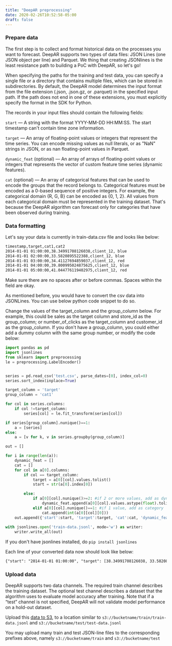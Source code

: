 ```yaml
---
title: "DeepAR preprocessing"
date: 2020-02-26T10:52:58-05:00
draft: false
---
```


### Prepare data

The first step is to collect and format historical data on the processes you want to forecast. DeepAR supports two types of data files: JSON Lines (one JSON object per line) and Parquet. We thing that creating JSONlines is the least  resistance path to building a PoC with DeepAR, so let's go!

When specifying the paths for the training and test data, you can specify a single file or a directory that contains multiple files, which can be stored in subdirectories. By default, the DeepAR model determines the input format from the file extension (.json, .json.gz, or .parquet) in the specified input path. If the path does not end in one of these extensions, you must explicitly specify the format in the SDK for Python.

The records in your input files should contain the following fields:

```start``` — A string with the format YYYY-MM-DD HH:MM:SS. The start timestamp can't contain time zone information.

```target``` — An array of floating-point values or integers that represent the time series. You can encode missing values as null literals, or as "NaN" strings in JSON, or as nan floating-point values in Parquet.

```dynamic_feat``` (optional) — An array of arrays of floating-point values or integers that represents the vector of custom feature time series (dynamic features).

```cat``` (optional) — An array of categorical features that can be used to encode the groups that the record belongs to. Categorical features must be encoded as a 0-based sequence of positive integers. For example, the categorical domain {R, G, B} can be encoded as {0, 1, 2}. All values from each categorical domain must be represented in the training dataset. That's because the DeepAR algorithm can forecast only for categories that have been observed during training.


### Data formatting

Let's say your data is currently in train-data.csv file and looks like below:

```html
timestamp,target,cat1,cat2 
2014-01-01 01:00:00,38.34991708126038,client_12, blue
2014-01-01 02:00:00,33.5820895522388,client_12, blue
2014-01-01 03:00:00,34.41127694859037,client_12, red
2014-01-01 04:00:00,39.800995024875625,client_12, blue
2014-01-01 05:00:00,41.044776119402975,client_12, red
```

Make sure there are no spaces after or before commas. Spaces within the field are okay.

As mentioned before, you would have to convert the csv data into JSONLines. You can use below python code snippet to do so. 

Change the values of the target_column and the group_column below. For example, this could be sales as the target column and store_id as the group_column; or number_of_clicks as the target_column and customer_id as the group_column. If you don't have a group_column, you could either add a dummy column with the same group number, or modify the code below:

```python
import pandas as pd
import jsonlines
from sklearn import preprocessing
le = preprocessing.LabelEncoder()


series = pd.read_csv('test.csv', parse_dates=[0], index_col=0)
series.sort_index(inplace=True)

target_column = 'target'
group_column = 'cat1'

for col in series.columns:
    if col !=target_column:
        series[col] = le.fit_transform(series[col])

if series[group_column].nunique()==1:
    a = [series]
else:
    a = [v for k, v in series.groupby(group_column)]

out = []

for i in range(len(a)):
    dynamic_feat = []
    cat = []
    for col in a[0].columns:
        if col == target_column:
            target = a[0][col].values.tolist()
            start = str(a[0].index[0])

        else:
            if a[0][col].nunique()>=2: #if 2 or more values, add as dynamic feature
                dynamic_feat.append(a[0][col].values.astype(float).tolist())
            elif a[0][col].nunique()==1: #if 1 value, add as category
                cat.append(int(a[0][col][0]))
    out.append({'start':start, 'target':target, 'cat':cat, 'dynamic_feat':dynamic_feat})
    
with jsonlines.open('train-data.jsonl', mode='w') as writer:
    writer.write_all(out)
```

If you don't have jsonlines installed, do ```pip install jsonlines```

Each line of your converted data now should look like below:
```html
{"start": "2014-01-01 01:00:00", "target": [38.34991708126038, 33.582089552238806, 34.41127694859037, 39.800995024875625, 41.044776119402975], "cat": [0], "dynamic_feat": [[0.0, 0.0, 1.0, 0.0, 1.0]]}
```

### Upload data

DeepAR supports two data channels. The required train channel describes the training dataset. The optional test channel describes a dataset that the algorithm uses to evaluate model accuracy after training. Note that if a “test” channel is not specified, DeepAR will not validate model performance on a hold-out dataset.

Upload this [data to S3](../uploadtos3), to a location similar to ```s3://bucketname/train/train-data.jsonl``` and ```s3://bucketname/test/test-data.jsonl```

You may upload many train and test JSON-line files to the corresponding prefixes above, namely ```s3://bucketname/train``` and ```s3://bucketname/test```
